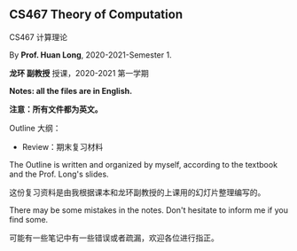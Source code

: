 ## CS467 Theory of Computation

CS467 计算理论

By **Prof. Huan Long**, 2020-2021-Semester 1.

**龙环 副教授** 授课，2020-2021 第一学期

**Notes: all the files are in English.**

**注意：所有文件都为英文。** 

Outline 大纲：

- Review：期末复习材料

The Outline is written and organized by myself, according to the textbook and the Prof. Long's slides.

这份复习资料是由我根据课本和龙环副教授的上课用的幻灯片整理编写的。

There may be some mistakes in the notes. Don't hesitate to inform me if you find some.

可能有一些笔记中有一些错误或者疏漏，欢迎各位进行指正。

